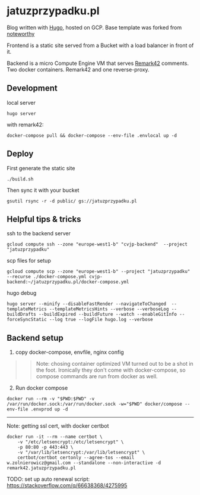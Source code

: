 # jatuzprzypadku.pl
Blog written with [Hugo](https://gohugo.io/), hosted on GCP. Base template was forked from [noteworthy](https://github.com/kimcc/hugo-theme-noteworthy)

Frontend is a static site served from a Bucket with a load balancer in front of it.

Backend is a micro Compute Engine VM that serves [Remark42](https://remark42.com/) comments. Two docker containers. Remark42 and one reverse-proxy.

## Development
local server
```
hugo server
```
with remark42:
```
docker-compose pull && docker-compose --env-file .envlocal up -d
```
## Deploy
First generate the static site
```
./build.sh
```
Then sync it with your bucket
```
gsutil rsync -r -d public/ gs://jatuzprzypadku.pl
```

## Helpful tips & tricks
ssh to the backend server
```
gcloud compute ssh --zone "europe-west1-b" "cvjp-backend"  --project "jatuzprzypadku"
```
scp files for setup
```
gcloud compute scp --zone "europe-west1-b" --project "jatuzprzypadku" --recurse ./docker-compose.yml cvjp-backend:~/jatuzprzypadku.pl/docker-compose.yml
```
hugo debug
```
hugo server --minify --disableFastRender --navigateToChanged  --templateMetrics --templateMetricsHints --verbose --verboseLog --buildDrafts --buildExpired --buildFuture --watch --enableGitInfo --forceSyncStatic --log true --logFile hugo.log --verbose
```

## Backend setup

1. copy docker-compose, envfile, nginx config 

>> Note: chosing container optimized VM turned out to be a shot in the foot. Ironically they don't come with docker-compose, so compose commands are run from docker as well.
2. Run docker compose
```
docker run --rm -v "$PWD:$PWD" -v /var/run/docker.sock:/var/run/docker.sock -w="$PWD" docker/compose --env-file .envprod up -d
```
----------
Note: getting ssl cert, with docker certbot
```
docker run -it --rm --name certbot \
    -v "/etc/letsencrypt:/etc/letsencrypt" \
    -p 80:80 -p 443:443 \
    -v "/var/lib/letsencrypt:/var/lib/letsencrypt" \
    certbot/certbot certonly --agree-tos --email w.zolnierowicz@gmail.com --standalone --non-interactive -d remark42.jatuzprzypadku.pl 
```
TODO: set up auto renewal script: https://stackoverflow.com/q/66638368/4275995



